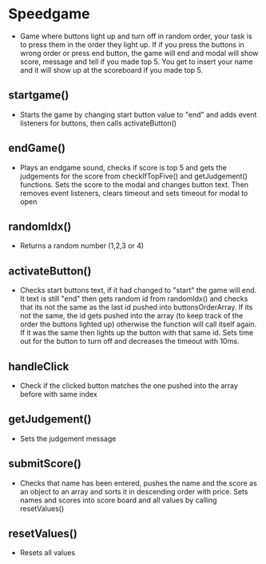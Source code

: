 # Speedgame

- Game where buttons light up and turn off in random order, your task is to press them in the order they light up.
  If if you press the buttons in wrong order or press end button, the game will end and modal will
  show score, message and tell if you made top 5. You get to insert your name and it will show up at the scoreboard if
  you made top 5.

## **startgame()**

- Starts the game by changing start button value to "end" and adds event
  listeners for buttons, then calls activateButton()

## **endGame()**

- Plays an endgame sound, checks if score is top 5 and gets the judgements for the score from checkIfTopFive() and getJudgement() functions. Sets the score to the modal and changes button text. Then removes event listeners, clears timeout and sets timeout for modal to open

## **randomIdx()**

- Returns a random number (1,2,3 or 4)

## **activateButton()**

- Checks start buttons text, if it had changed to "start" the game will end. It text is still "end" then gets random id from randomIdx() and checks that its not the same as the last id pushed into buttonsOrderArray. If its not the same, the id gets pushed into the array (to keep track of the order the buttons lighted up) otherwise the function will call itself again.
  If it was the same then lights up the button with that same id. Sets time out for the button to turn off and decreases the timeout with 10ms.

## **handleClick**

- Check if the clicked button matches the one pushed into the array before with same index

## **getJudgement()**

- Sets the judgement message

## **submitScore()**

- Checks that name has been entered, pushes the name and the score as an object to an array and sorts it in descending order with price. Sets names and scores into score board and all values by calling resetValues()

## **resetValues()**

- Resets all values
